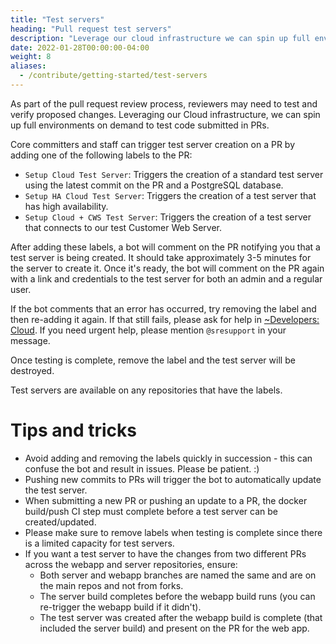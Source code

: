 ```yaml
---
title: "Test servers"
heading: "Pull request test servers"
description: "Leverage our cloud infrastructure we can spin up full environments on demand to test code submitted in a PR."
date: 2022-01-28T00:00:00-04:00
weight: 8
aliases:
  - /contribute/getting-started/test-servers
---
```


As part of the pull request review process, reviewers may need to test and verify proposed changes. Leveraging our Cloud infrastructure, we can spin up full environments on demand to test code submitted in PRs.

Core committers and staff can trigger test server creation on a PR by adding one of the following labels to the PR:

* `Setup Cloud Test Server`: Triggers the creation of a standard test server using the latest commit on the PR and a PostgreSQL database.
* `Setup HA Cloud Test Server`: Triggers the creation of a test server that has high availability.
* `Setup Cloud + CWS Test Server`: Triggers the creation of a test server that connects to our test Customer Web Server.

After adding these labels, a bot will comment on the PR notifying you that a test server is being created. It should take approximately 3-5 minutes for the server to create it. Once it's ready, the bot will comment on the PR again with a link and credentials to the test server for both an admin and a regular user.

If the bot comments that an error has occurred, try removing the label and then re-adding it again. If that still fails, please ask for help in [~Developers: Cloud](https://community.mattermost.com/core/channels/cloud). If you need urgent help, please mention `@sresupport` in your message.

Once testing is complete, remove the label and the test server will be destroyed.

Test servers are available on any repositories that have the labels.

# Tips and tricks

* Avoid adding and removing the labels quickly in succession - this can confuse the bot and result in issues. Please be patient. :)
* Pushing new commits to PRs will trigger the bot to automatically update the test server.
* When submitting a new PR or pushing an update to a PR, the docker build/push CI step must complete before a test server can be created/updated.
* Please make sure to remove labels when testing is complete since there is a limited capacity for test servers.
* If you want a test server to have the changes from two different PRs across the webapp and server repositories, ensure:
  * Both server and webapp branches are named the same and are on the main repos and not from forks.
  * The server build completes before the webapp build runs (you can re-trigger the webapp build if it didn't).
  * The test server was created after the webapp build is complete (that included the server build) and present on the PR for the web app.
